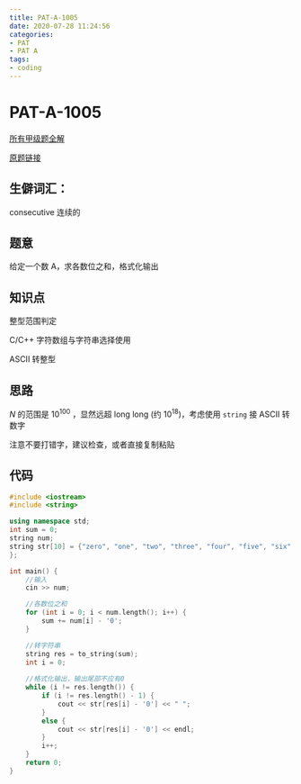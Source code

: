 ```yaml
---
title: PAT-A-1005
date: 2020-07-28 11:24:56
categories: 
- PAT
- PAT A
tags: 
- coding
---
```


# PAT-A-1005

[所有甲级题全解](https://github.com/Squ1rrel-K/PAT-A-C-Cpp)

[原题链接](https://pintia.cn/problem-sets/994805342720868352/problems/994805519074574336)

## 生僻词汇：

consecutive 连续的

## 题意

给定一个数 A，求各数位之和，格式化输出

## 知识点

整型范围判定

C/C++ 字符数组与字符串选择使用

ASCII 转整型

## 思路

$N$ 的范围是 $10^{100}$ ，显然远超 long long (约 $10^{18}$)，考虑使用 `string` 接 ASCII 转数字

注意不要打错字，建议检查，或者直接复制粘贴

## 代码

```c++
#include <iostream>
#include <string>

using namespace std;
int sum = 0;
string num;
string str[10] = {"zero", "one", "two", "three", "four", "five", "six", "seven", "eight", "nine"
};

int main() {
    //输入
    cin >> num;

    //各数位之和
    for (int i = 0; i < num.length(); i++) {
        sum += num[i] - '0';
    }

    //转字符串
    string res = to_string(sum);
    int i = 0;
    
    //格式化输出，输出尾部不应有0
    while (i != res.length()) {
        if (i != res.length() - 1) {
            cout << str[res[i] - '0'] << " ";
        }
        else {
            cout << str[res[i] - '0'] << endl;
        }
        i++;
    }
    return 0;
}

```

